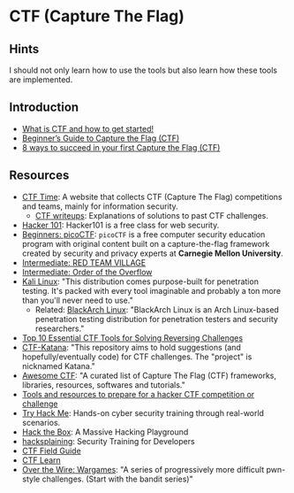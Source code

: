 # CTF (Capture The Flag)

## Hints

I should not only learn how to use the tools but also learn how these tools are implemented.

## Introduction

- [What is CTF and how to get started!](https://dev.to/atan/what-is-ctf-and-how-to-get-started-3f04)
- [Beginner’s Guide to Capture the Flag (CTF)](https://thehackersmeetup.medium.com/beginners-guide-to-capture-the-flag-ctf-71a1cbd9d27c)
- [8 ways to succeed in your first Capture the Flag (CTF)](https://blog.lumen.com/8-ways-to-succeed-in-your-first-capture-the-flag-ctf/)

## Resources

- [CTF Time](https://ctftime.org/): A website that collects CTF (Capture The Flag) competitions and teams, mainly for information security.
  - [CTF writeups](https://ctftime.org/writeups): Explanations of solutions to past CTF challenges.
- [Hacker 101](https://www.hacker101.com/): Hacker101 is a free class for web security.
- [Beginners: picoCTF](https://www.picoctf.org/): `picoCTF` is a free computer security education program with original content built on a capture-the-flag framework created by security and privacy experts at **Carnegie Mellon University**.
- [Intermediate: RED TEAM VILLAGE](https://redteamvillage.io/)
- [Intermediate: Order of the Overflow](https://oooverflow.io/)
- [Kali Linux](https://www.kali.org/): "This distribution comes purpose-built for penetration testing. It's packed with every tool imaginable and probably a ton more than you'll never need to use."
  - Related: [BlackArch Linux](https://blackarch.org/): "BlackArch Linux is an Arch Linux-based penetration testing distribution for penetration testers and security researchers."
- [Top 10 Essential CTF Tools for Solving Reversing Challenges](https://www.yeahhub.com/top-10-essential-ctf-tools-solving-reversing-challenges/)
- [CTF-Katana](https://github.com/JohnHammond/ctf-katana): "This repository aims to hold suggestions (and hopefully/eventually code) for CTF challenges. The "project" is nicknamed Katana."
- [Awesome CTF](https://apsdehal.in/awesome-ctf/): "A curated list of Capture The Flag (CTF) frameworks, libraries, resources, softwares and tutorials."
- [Tools and resources to prepare for a hacker CTF competition or challenge](https://resources.infosecinstitute.com/topic/tools-of-trade-and-resources-to-prepare-in-a-hacker-ctf-competition-or-challenge)
- [Try Hack Me](https://tryhackme.com/): Hands-on cyber security training through real-world scenarios.
- [Hack the Box](https://www.hackthebox.com/): A Massive Hacking Playground
- [hacksplaining](https://www.hacksplaining.com/): Security Training for Developers
- [CTF Field Guide](https://trailofbits.github.io/ctf/)
- [CTF Learn](https://ctflearn.com/)
- [Over the Wire: Wargames](https://overthewire.org/wargames/): "A series of progressively more difficult pwn-style challenges. (Start with the bandit series)"
